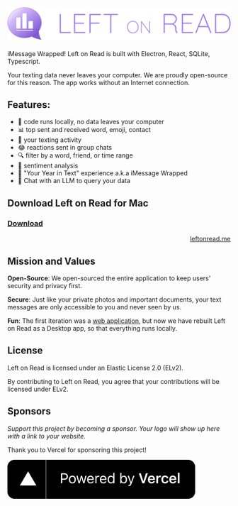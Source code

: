 <h2 align="center">
	<img src="https://raw.githubusercontent.com/Left-on-Read/leftonread/main/app/assets/LogoWithText.svg" />
</h2>

iMessage Wrapped! Left on Read is built with Electron, React, SQLite, Typescript.

Your texting data never leaves your computer. We are proudly open-source for this reason. The app works without an Internet connection.

## Features:

- 🔐 code runs locally, no data leaves your computer
- 📊 top sent and received word, emoji, contact
- 🍆 your texting activity
- 😂 reactions sent in group chats
- 🔍 filter by a word, friend, or time range
- 💯 sentiment analysis
- 🎁 "Your Year in Text" experience a.k.a iMessage Wrapped
- 💬 Chat with an LLM to query your data

## Download Left on Read for Mac

<h3><a href=https://github.com/Left-on-Read/leftonread/releases>Download</a></h3>

<p align="right"><a href="https://leftonread.me/">leftonread.me</a></p>

## Mission and Values

**Open-Source**: We open-sourced the entire application to keep users' security and privacy first.

**Secure**: Just like your private photos and important documents, your text messages are only accessible to you and never seen by us.

**Fun**: The first iteration was a [web application](https://www.reddit.com/r/dataisbeautiful/comments/biou3e/4_years_of_texts_between_me_and_my_long_distance/), but now we have rebuilt Left on Read as a Desktop app, so that everything runs locally.

## License

Left on Read is licensed under an Elastic License 2.0 (ELv2).

By contributing to Left on Read, you agree that your contributions will be licensed under ELv2.

## Sponsors

_Support this project by becoming a sponsor. Your logo will show up here with a link to your website._

Thank you to Vercel for sponsoring this project!

[![Vercel](./assets/documentation/powered-by-vercel.svg)](https://vercel.com/?utm_source=leftonread&utm_campaign=oss)
